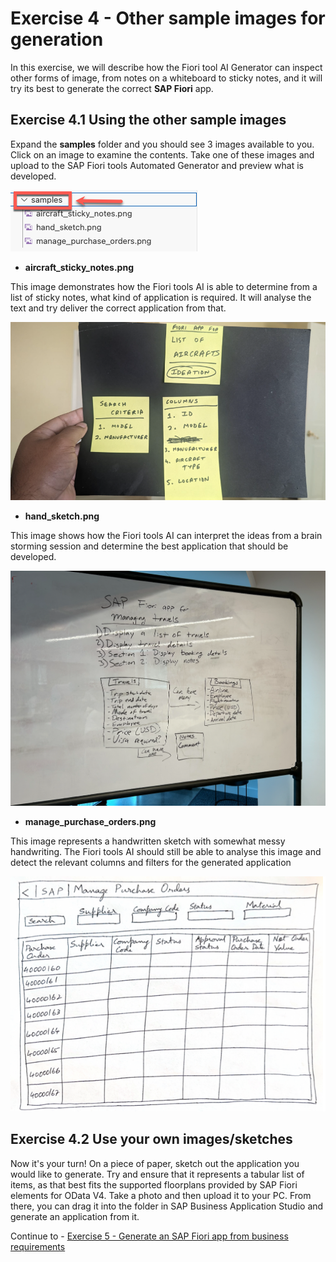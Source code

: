 #  Exercise 4 - Other sample images for generation


In this exercise, we will describe how the Fiori tool AI Generator can inspect other forms of image, from notes on a whiteboard to sticky notes, and it will try its best to generate the correct **SAP Fiori** app.


## Exercise 4.1 Using the other sample images

Expand the **samples** folder and you should see 3 images available to you.  Click on an image to examine the contents.  Take one of these images and upload to the SAP Fiori tools Automated Generator and preview what is developed.

![image](ex4img1.png)

- **aircraft_sticky_notes.png**

This image demonstrates how the Fiori tools AI is able to determine from a list of sticky notes, what kind of application is required.  It will analyse the text and try deliver the correct application from that.

![image](ex4img2.png)

- **hand_sketch.png**

This image shows how the Fiori tools AI can interpret the ideas from a brain storming session and determine the best application that should be developed.

![image](ex4img3.png)

- **manage_purchase_orders.png**

This image represents a handwritten sketch with somewhat messy handwriting.  The Fiori tools AI should still be able to analyse this image and detect the relevant columns and filters for the generated application

![image](ex4img4.png)

## Exercise 4.2 Use your own images/sketches

Now it's your turn! On a piece of paper, sketch out the application you would like to generate.  Try and ensure that it represents a tabular list of items, as that best fits the supported floorplans provided by SAP Fiori elements for OData V4.  Take a photo and then upload it to your PC.  From there, you can drag it into the folder in SAP Business Application Studio and generate an application from it.


Continue to - [Exercise 5 - Generate an SAP Fiori app from business requirements](../ex5/README.md)